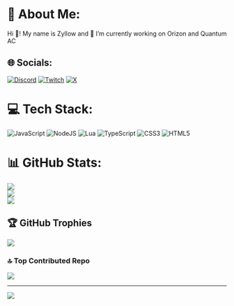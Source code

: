 # 💫 About Me:
Hi 👋! My name is Zyllow and 🔭 I’m currently working on Orizon and Quantum AC


## 🌐 Socials:
[![Discord](https://img.shields.io/badge/Discord-%237289DA.svg?logo=discord&logoColor=white)](https://discord.gg/zyllow_) [![Twitch](https://img.shields.io/badge/Twitch-%239146FF.svg?logo=Twitch&logoColor=white)](https://twitch.tv/zyllow_off) [![X](https://img.shields.io/badge/X-black.svg?logo=X&logoColor=white)](https://x.com/zyllow_off) 

# 💻 Tech Stack:
![JavaScript](https://img.shields.io/badge/javascript-%23323330.svg?style=for-the-badge&logo=javascript&logoColor=%23F7DF1E) ![NodeJS](https://img.shields.io/badge/node.js-6DA55F?style=for-the-badge&logo=node.js&logoColor=white) ![Lua](https://img.shields.io/badge/lua-%232C2D72.svg?style=for-the-badge&logo=lua&logoColor=white) ![TypeScript](https://img.shields.io/badge/typescript-%23007ACC.svg?style=for-the-badge&logo=typescript&logoColor=white) ![CSS3](https://img.shields.io/badge/css3-%231572B6.svg?style=for-the-badge&logo=css3&logoColor=white) ![HTML5](https://img.shields.io/badge/html5-%23E34F26.svg?style=for-the-badge&logo=html5&logoColor=white)
# 📊 GitHub Stats:
![](https://github-readme-stats.vercel.app/api?username=Zyllow1&theme=dark&hide_border=false&include_all_commits=false&count_private=false)<br/>
![](https://github-readme-streak-stats.herokuapp.com/?user=Zyllow1&theme=dark&hide_border=false)<br/>
![](https://github-readme-stats.vercel.app/api/top-langs/?username=Zyllow1&theme=dark&hide_border=false&include_all_commits=false&count_private=false&layout=compact)

## 🏆 GitHub Trophies
![](https://github-profile-trophy.vercel.app/?username=Zyllow1&theme=radical&no-frame=false&no-bg=true&margin-w=4)

### 🔝 Top Contributed Repo
![](https://github-contributor-stats.vercel.app/api?username=Zyllow1&limit=5&theme=dark&combine_all_yearly_contributions=true)

---
[![](https://visitcount.itsvg.in/api?id=Zyllow1&icon=1&color=12)](https://visitcount.itsvg.in)

<!-- Proudly created with GPRM ( https://gprm.itsvg.in ) -->
